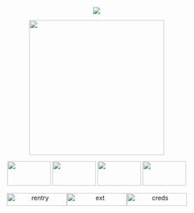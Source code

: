 <div align="center">

![](https://komarev.com/ghpvc/?username=gentlesurgery&label=stalkers&style=flat-square&color=e8ddc1)
  
<p align="center">
  <img width="308" height="308" src="https://files.catbox.moe/rhvkfo.png">
</p>
<p align="center">
<img width="99" height="56" src="https://64.media.tumblr.com/b99a446eeaffd527eec466d072735cc8/37bb0d0ffc192c90-89/s100x200/d5d84c7bad4345e97cf0bbe43e91b1de527e2480.gifv">
  <img width="99" height="56" src="https://64.media.tumblr.com/21d1a9fbae046807bdaeab0d3295152a/808a11a88fa30f4e-be/s100x200/edd57ca405778f341c3818f990f6ff1306a2b007.pnj">
  <img width="99" height="56" src="https://64.media.tumblr.com/ae3677b35d8e8e6c094b96f5d3de41cb/808a11a88fa30f4e-25/s100x200/8f3986891c7781e181f2e0a18aa4e863e6d7555f.pnj"> 
  <img width="99" height="56" src="https://64.media.tumblr.com/b4ebd5c4fc6d950e2a483cbdefd2c4f4/06347e3cc43dfdfd-88/s250x400/3dc9cab9c5586d04635073b96ce58f8e721ea3b7.gifv">
</p>

<div align="center">
    <img <p><a href="https://rentry.co/zep"><img width="137" height="29" src="https://files.catbox.moe/3tr0l9.png" alt="rentry"><img <p><a href="https://dudecest.straw.page/"><img width="137" height="29" src="https://files.catbox.moe/c4d6hj.png" alt="ext"><img <p><a href="https://www.tumblr.com/tar-antula-juice/781120841341616128/posting-first-time-forever?source=share"><img width="137" height="29"src="https://files.catbox.moe/lpy1un.png" alt="creds">
</p>
      







